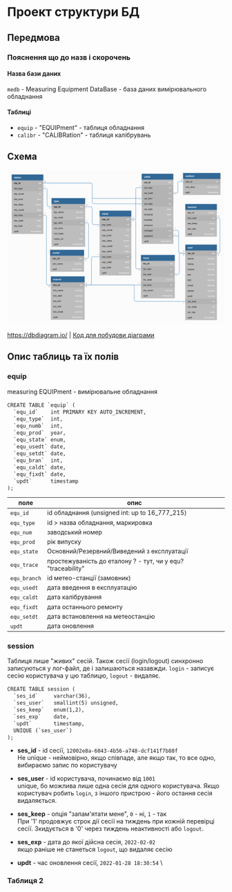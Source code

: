 # Проект структури БД

## Передмова

### Пояснення що до назв і скорочень

#### Назва бази даних

`medb` - Measuring Equipment DataBase - база даних вимірювального обладнання

#### Таблиці

- `equip` - "EQUIPment" - таблиця обладнання
- `calibr` - "CALIBRation" - таблиця калібрувань


## Схема

![medb.png](medb.png "Схема MEdb")

<https://dbdiagram.io/> | [Код для побудови діаграми](dbdiagram_code)

## Опис таблиць та їх полів

### equip 

measuring EQUIPment - вимірювальне обладнання

```mysql
CREATE TABLE `equip` (
  `equ_id`    int PRIMARY KEY AUTO_INCREMENT,
  `equ_type`  int,
  `equ_numb`  int,
  `equ_prod`  year,
  `equ_state` enum,
  `equ_usedt` date,
  `equ_setdt` date,
  `equ_bran`  int,
  `equ_caldt` date,
  `equ_fixdt` date,
  `updt`      timestamp
);
```

| поле | опис |
| -----| ---- |
| `equ_id`     | id обладнання (unsigned int: up to 16_777_215) |
| `equ_type`   | id > назва обладнання, маркировка |
| `equ_num`    | заводський номер |
| `equ_prod`   | рік випуску |
| `equ_state`  | Основний/Резервний/Виведений з експлуатації |
| `equ_trace`  | простежуваність до еталону ? - тут, чи у equ? "traceability" |
| `equ_branch` | id метео-станції (замовник) |
| `equ_usedt`  | дата введення в експлуатацію |
| `equ_caldt`  | дата калібрування |
| `equ_fixdt`  | дата останнього ремонту |
| `equ_setdt`  | дата встановлення на метеостанцію |
| `updt`       | дата оновлення |


### session 

Таблиця лише "живих" сесій. Також сесії (login/logout) синхронно записуються у лог-файл, де і залишаються назавжди.
`login` - записує сесію користувача у цю таблицю, `logout` - видаляє.

```mysql
CREATE TABLE session (
  `ses_id`     varchar(36),
  `ses_user`   smallint(5) unsigned,
  `ses_keep`   enum(1,2),
  `ses_exp`    date,
  `updt`       timestamp,
  UNIQUE (`ses_user`)
);
```
- **ses_id** - id сесії, `12002e8a-6043-4b56-a748-dcf141f7b88f` \
Не unique - неймовірно, якщо співпаде, але якщо так, то все одно, вибираємо запис по користувачу

- **ses_user** - id користувача, починаємо від `1001` \
unique, бо можлива лише одна сесія для одного користувача. Якщо користувач робить `login`, з іншого пристрою - його остання сесія видаляється.

- **ses_keep** - опція "запам'ятати мене", `0` - ні, `1` - так \
При '1' продовжує строк дії сесії на тиждень при кожній перевірці сесії. Зкидується в '0' через тиждень неактивності або `logout`.

- **ses_exp** - дата до якої дійсна сесія, `2022-02-02` \
якщо раніше не станеться `logout`, що видаляє сесію

- **updt** - час оновлення сесії, `2022-01-28 18:30:54` \



### Таблиця 2

